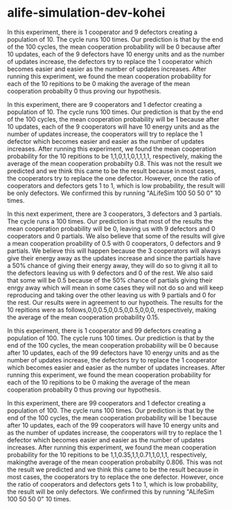 # alife-simulation-dev-kohei

In this experiment, there is 1 cooperator and 9 defectors creating a
population of 10. The cycle runs 100 times. Our prediction is that by the
end of the 100 cycles, the mean cooperation probability will be 0 because
after 10 updates, each of the 9 defectors have 10 energy units and as the
number of updates increase, the defectors try to replace the 1 cooperator
which becomes easier and easier as the number of updates increases. After
running this experiment, we found the mean cooperation probability for each
of the 10 repitions to be 0 making the average of the mean cooperation
probabilty 0 thus proving our hypothesis.


In this experiment, there are 9 cooperators and 1 defector creating a
population of 10. The cycle runs 100 times. Our prediction is that by the
end of the 100 cycles, the mean cooperation probability will be 1 because
after 10 updates, each of the 9 cooperators will have 10 energy units and as the
number of updates increase, the cooperators will try to replace the 1 defector
which becomes easier and easier as the number of updates increases. After
running this experiment, we found the mean cooperation probability for the
10 repitions to be 1,1,0,1,1,0,1,1,1,1, respectively, making the average of
the mean cooperation probabilty 0.8. This was not the result we predicted
and we think this came to be the result because in most cases, the
cooperators try to replace the one defector. However, once the ratio of
cooperators and defectors gets 1 to 1, which is low probability, the result
will be only defectors. We confirmed this by running "ALifeSim 100 50 50 0"
10 times.


In this next experiment, there are 3 cooperators, 3 defectors and 3
partials. The cycle runs a 100 times. Our prediction is that most of the
results the mean cooperation probability will be 0, leaving us with 9
defectors and 0 cooperators and 0 partials. We also believe that some of
the results will give a mean cooperation proability of 0.5 with 0
cooperators, 0 defectors and 9 partials. We believe this will happen
because the 3 cooperators will always give their energy away as the updates
increase and since the partials have a 50% chance of giving their energy
away, they will do so to givng it all to the defectors leaving us with 9
defectors and 0 of the rest. We also said that some will be 0.5 because of
the 50% chance of partials giving their enrgy away which will mean in some
cases they will not do so and will keep reproducing and taking over the
other leaving us with 9 partials and 0 for the rest. Our results were in
agreement to our hypotheis. The results for the 10 repitions were as
follows,0,0,0.5,0,0.5,0,0.5,0,0,0, respectively, making the average of the
mean cooperation probability 0.15.  

In this experiment, there is 1 cooperator and 99 defectors creating a
population of 100. The cycle runs 100 times. Our prediction is that by the
end of the 100 cycles, the mean cooperation probability will be 0 because
after 10 updates, each of the 99 defectors have 10 energy units and as the
number of updates increase, the defectors try to replace the 1 cooperator
which becomes easier and easier as the number of updates increases. After
running this experiment, we found the mean cooperation probability for each
of the 10 repitions to be 0 making the average of the mean cooperation
probabilty 0 thus proving our hypothesis.

In this experiment, there are 99 cooperators and 1 defector creating a
population of 100. The cycle runs 100 times. Our prediction is that by the
end of the 100 cycles, the mean cooperation probability will be 1 because
after 10 updates, each of the 99 cooperators will have 10 energy units and
as the number of updates increase, the cooperators will try to replace the
1 defector which becomes easier and easier as the number of updates
increases. After running this experiment, we found the mean cooperation
probability for the 10 repitions to be 1,1,0.35,1,1,0.71,1,0,1,1, respectively,
makingthe average of the mean cooperation probabilty 0.806. This was not
the result we predicted and we think this came to be the result because in
most cases, the cooperators try to replace the one defector. However, once
the ratio of cooperators and defectors gets 1 to 1, which is low
probability, the result will be only defectors. We confirmed this by
running "ALifeSim 100 50 50 0" 10 times.
